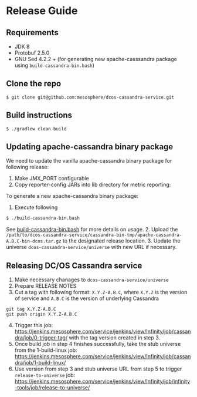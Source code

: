 # Release Guide

## Requirements
- JDK 8
- Protobuf 2.5.0
- GNU Sed 4.2.2 + (for generating new apache-casssandra package using `build-cassandra-bin.bash`)

## Clone the repo
```
$ git clone git@github.com:mesosphere/dcos-cassandra-service.git
```

## Build instructions
```
$ ./gradlew clean build
```

## Updating apache-cassandra binary package

We need to update the vanilla apache-cassandra binary package for following release:

1. Make JMX_PORT configurable
2. Copy reporter-config JARs into lib directory for metric reporting:

To generate a new apache-cassandra binary package:

1. Execute following

  ```bash
  $ ./build-cassandra-bin.bash
  ```
See [build-cassandra-bin.bash](https://github.com/mesosphere/dcos-cassandra-service/blob/master/build-cassandra-bin.bash) for more details on usage.
2. Upload the `/path/to/dcos-cassandra-service/cassandra-bin-tmp/apache-cassandra-A.B.C-bin-dcos.tar.gz` to the designated release location.
3. Update the universe `dcos-cassandra-service/universe` with new URL if necessary.

## Releasing DC/OS Cassandra service

1. Make necessary chanages to `dcos-cassandra-service/universe`
2. Prepare RELEASE NOTES
3. Cut a tag with following format: `X.Y.Z-A.B.C`, where `X.Y.Z` is the version of service and `A.B.C` is the version of underlying Cassandra

  ```
  git tag X.Y.Z-A.B.C
  git push origin X.Y.Z-A.B.C
  ```

4. Trigger this job: https://jenkins.mesosphere.com/service/jenkins/view/Infinity/job/cassandra/job/0-trigger-tag/ with the tag version created in step 3.
5. Once build job in step 4 finishes successfully, take the stub universe from the 1-build-linux job: https://jenkins.mesosphere.com/service/jenkins/view/Infinity/job/cassandra/job/1-build-linux/ 
6. Use version from step 3 and stub universe URL from step 5 to trigger `release-to-universe` job: https://jenkins.mesosphere.com/service/jenkins/view/Infinity/job/infinity-tools/job/release-to-universe/
